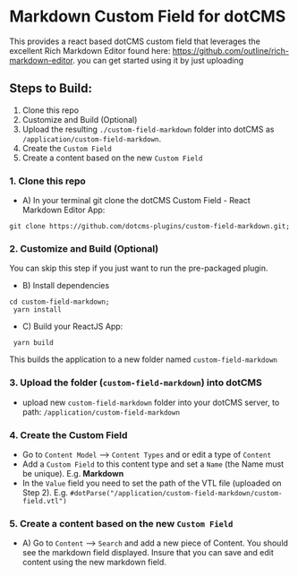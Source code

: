 # Markdown Custom Field for dotCMS

This provides a react based dotCMS custom field that leverages the excellent Rich Markdown Editor found here: https://github.com/outline/rich-markdown-editor.  you can get started using it by just uploading 





## Steps to Build:

1. Clone this repo
2. Customize and Build (Optional)
3. Upload the resulting `./custom-field-markdown` folder into dotCMS as `/application/custom-field-markdown`.
4. Create the `Custom Field`
5. Create a content based on the new `Custom Field`


### 1. Clone this repo

- A) In your terminal git clone the dotCMS Custom Field - React Markdown Editor App:
```
git clone https://github.com/dotcms-plugins/custom-field-markdown.git;
```

### 2. Customize and Build (Optional)
You can skip this step if you just want to run the pre-packaged plugin.

- B) Install dependencies
```
cd custom-field-markdown;
 yarn install
```

- C) Build your ReactJS App:
```
 yarn build
```
This builds the application to a new folder named `custom-field-markdown`

### 3. Upload the folder (`custom-field-markdown`) into dotCMS
- upload new `custom-field-markdown` folder into your dotCMS server, to path: 
```/application/custom-field-markdown```

### 4. Create the Custom Field
- Go to `Content Model` --> `Content Types` and or edit a type of `Content`
- Add a `Custom Field` to this content type and set a `Name` (the Name must be unique). E.g. **Markdown**
- In the `Value` field you need to set the path of the VTL file (uploaded on Step 2). E.g. 
`#dotParse("/application/custom-field-markdown/custom-field.vtl")`

### 5. Create a content based on the new `Custom Field`
- A) Go to `Content` --> `Search` and add a new piece of Content. You should see the markdown field displayed.  Insure that you can save and edit content using the new markdown field.
